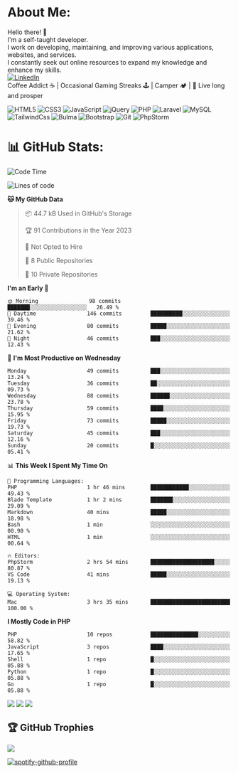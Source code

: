 

# About Me: 
Hello there! 🖖 <br>I'm a self-taught developer.<br>I work on developing, maintaining, and improving various applications, websites, and services. <br>I constantly seek out online resources to expand my knowledge and enhance my skills.
<br>
[![LinkedIn](https://img.shields.io/badge/LinkedIn-%230077B5.svg?style=flat-square&logo=linkedin&logoColor=white)](https://linkedin.com/ln/ap092)
<br>
Coffee Addict ☕️ | Occasional Gaming Streaks 🕹️ | Camper 🏕️ | 🖖 Live long and prosper

 


![HTML5](https://img.shields.io/badge/-HTML5-%23E44D27?style=flat-square&logo=html5&logoColor=ffffff) 
![CSS3](https://img.shields.io/badge/-CSS3-%231572B6?style=flat-square&logo=css3) 
![JavaScript](https://img.shields.io/badge/-JavaScript-%23F7DF1C?style=flat-square&logo=javascript&logoColor=000000&labelColor=%23F7DF1C&color=%23FFCE5A)
![jQuery](https://img.shields.io/badge/jquery-%230769AD.svg?style=flat-square&logo=jquery&logoColor=white)
![PHP](https://img.shields.io/badge/php-%23777BB4.svg?style=flat-square&logo=php&logoColor=white)
![Laravel](https://img.shields.io/badge/laravel-%23FF2D20.svg?style=flat-square&logo=laravel&logoColor=white) 
![MySQL](https://img.shields.io/badge/mysql-%2300f.svg?style=flat-square&logo=mysql&logoColor=white) 
![TailwindCss](https://img.shields.io/badge/-TailwindCss-%231a202c?style=flat-square&logo=tailwind-css) 
![Bulma](https://img.shields.io/badge/bulma-00D0B1?style=flat-square&logo=bulma&logoColor=white)
![Bootstrap](https://img.shields.io/badge/bootstrap-%23563D7C.svg?style=flat-square&logo=bootstrap&logoColor=white)
![Git](https://img.shields.io/badge/-Git-%23F05032?style=flat-square&logo=git&logoColor=%23ffffff)
![PhpStorm](https://img.shields.io/badge/phpstorm-143?style=flat-square&logo=phpstorm&logoColor=black&color=black&labelColor=darkorchid)


# 📊 GitHub Stats:
<!--START_SECTION:waka-->
![Code Time](http://img.shields.io/badge/Code%20Time-3%20hrs%2037%20mins-blue)

![Lines of code](https://img.shields.io/badge/From%20Hello%20World%20I%27ve%20Written-768.2%20thousand%20lines%20of%20code-blue)

**🐱 My GitHub Data** 

> 📦 44.7 kB Used in GitHub's Storage 
 > 
> 🏆 91 Contributions in the Year 2023
 > 
> 🚫 Not Opted to Hire
 > 
> 📜 8 Public Repositories 
 > 
> 🔑 10 Private Repositories 
 > 
**I'm an Early 🐤** 

```text
🌞 Morning                98 commits          ███████░░░░░░░░░░░░░░░░░░   26.49 % 
🌆 Daytime                146 commits         ██████████░░░░░░░░░░░░░░░   39.46 % 
🌃 Evening                80 commits          █████░░░░░░░░░░░░░░░░░░░░   21.62 % 
🌙 Night                  46 commits          ███░░░░░░░░░░░░░░░░░░░░░░   12.43 % 
```
📅 **I'm Most Productive on Wednesday** 

```text
Monday                   49 commits          ███░░░░░░░░░░░░░░░░░░░░░░   13.24 % 
Tuesday                  36 commits          ██░░░░░░░░░░░░░░░░░░░░░░░   09.73 % 
Wednesday                88 commits          ██████░░░░░░░░░░░░░░░░░░░   23.78 % 
Thursday                 59 commits          ████░░░░░░░░░░░░░░░░░░░░░   15.95 % 
Friday                   73 commits          █████░░░░░░░░░░░░░░░░░░░░   19.73 % 
Saturday                 45 commits          ███░░░░░░░░░░░░░░░░░░░░░░   12.16 % 
Sunday                   20 commits          █░░░░░░░░░░░░░░░░░░░░░░░░   05.41 % 
```


📊 **This Week I Spent My Time On** 

```text
💬 Programming Languages: 
PHP                      1 hr 46 mins        ████████████░░░░░░░░░░░░░   49.43 % 
Blade Template           1 hr 2 mins         ███████░░░░░░░░░░░░░░░░░░   29.09 % 
Markdown                 40 mins             █████░░░░░░░░░░░░░░░░░░░░   18.98 % 
Bash                     1 min               ░░░░░░░░░░░░░░░░░░░░░░░░░   00.90 % 
HTML                     1 min               ░░░░░░░░░░░░░░░░░░░░░░░░░   00.64 % 

🔥 Editors: 
PhpStorm                 2 hrs 54 mins       ████████████████████░░░░░   80.87 % 
VS Code                  41 mins             █████░░░░░░░░░░░░░░░░░░░░   19.13 % 

💻 Operating System: 
Mac                      3 hrs 35 mins       █████████████████████████   100.00 % 
```

**I Mostly Code in PHP** 

```text
PHP                      10 repos            ███████████████░░░░░░░░░░   58.82 % 
JavaScript               3 repos             ████░░░░░░░░░░░░░░░░░░░░░   17.65 % 
Shell                    1 repo              █░░░░░░░░░░░░░░░░░░░░░░░░   05.88 % 
Python                   1 repo              █░░░░░░░░░░░░░░░░░░░░░░░░   05.88 % 
Go                       1 repo              █░░░░░░░░░░░░░░░░░░░░░░░░   05.88 % 
```




<!--END_SECTION:waka-->


![](https://github-readme-stats.vercel.app/api?username=arminezu6yn4xgma0i&theme=vision-friendly-dark&hide_border=false&include_all_commits=true&count_private=true)
![](https://github-readme-streak-stats.herokuapp.com/?user=arminezu6yn4xgma0i&theme=vision-friendly-dark&hide_border=false)
![](https://github-readme-stats.vercel.app/api/top-langs/?username=arminezu6yn4xgma0i&theme=vision-friendly-dark&hide_border=false&include_all_commits=true&count_private=true&layout=compact)

## 🏆 GitHub Trophies
![](https://github-profile-trophy.vercel.app/?username=arminezu6yn4xgma0i&theme=onedark&no-frame=false&no-bg=true&margin-w=3)

[![spotify-github-profile](https://spotify-github-profile.vercel.app/api/view?uid=yz6nr4kd7gu1tb8nv6zeg5mta&cover_image=true&theme=default&show_offline=false&background_color=121212&interchange=false&bar_color_cover=false)](https://github.com/kittinan/spotify-github-profile)
<!-- Proudly created with GPRM ( https://gprm.itsvg.in ) -->
